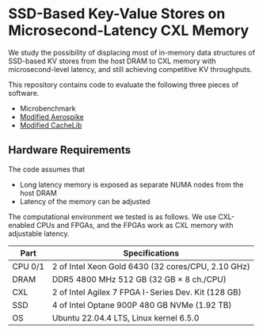 # SSD-Based Key-Value Stores on Microsecond-Latency CXL Memory

We study the possibility of displacing most of in-memory data structures of SSD-based KV stores
from the host DRAM to CXL memory with microsecond-level latency, and still achieving competitive KV throughputs.

This repository contains code to evaluate the following three pieces of software.
* Microbenchmark
* [Modified Aerospike](https://github.com/ybandy/aerospike-server)
* [Modified CacheLib](https://github.com/ybandy/CacheLib)

## Hardware Requirements

The code assumes that
* Long latency memory is exposed as separate NUMA nodes from the host DRAM
* Latency of the memory can be adjusted

The computational environment we tested is as follows.
We use CXL-enabled CPUs and FPGAs, and the FPGAs work as CXL memory with adjustable latency.

|Part     |Specifications |
|---------|---------------|
|CPU 0/1  |2 of Intel Xeon Gold 6430 (32 cores/CPU, 2.10 GHz) |
|DRAM     |DDR5 4800 MHz 512 GB (32 GB × 8 ch./CPU) |
|CXL      |2 of Intel Agilex 7 FPGA I-Series Dev. Kit (128 GB) |
|SSD      |4 of Intel Optane 900P 480 GB NVMe (1.92 TB) |
|OS       |Ubuntu 22.04.4 LTS, Linux kernel 6.5.0 |
